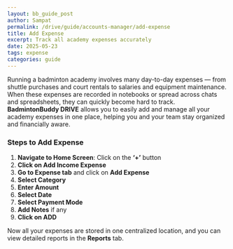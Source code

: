 ```yaml
---
layout: bb_guide_post
author: Sampat
permalink: /drive/guide/accounts-manager/add-expense
title: Add Expense
excerpt: Track all academy expenses accurately
date: 2025-05-23
tags: expense
categories: guide
---
```


Running a badminton academy involves many day-to-day expenses — from shuttle purchases and court rentals to salaries and equipment maintenance. When these expenses are recorded in notebooks or spread across chats and spreadsheets, they can quickly become hard to track. **BadmintonBuddy DRIVE** allows you to easily add and manage all your academy expenses in one place, helping you and your team stay organized and financially aware.

### Steps to Add Expense

1. **Navigate to Home Screen**: Click on the **‘+’** button  
2. **Click on Add Income Expense**  
3. **Go to Expense tab** and click on **Add Expense**  
4. **Select Category**  
5. **Enter Amount**  
6. **Select Date**  
7. **Select Payment Mode**  
8. **Add Notes** if any  
9. **Click on ADD**

Now all your expenses are stored in one centralized location, and you can view detailed reports in the **Reports** tab.

